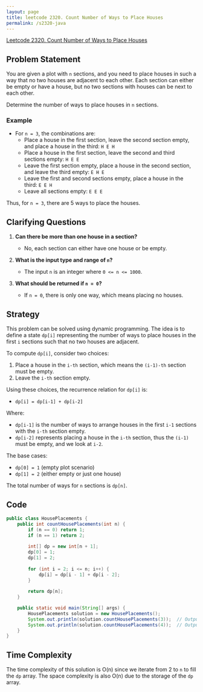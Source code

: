 ```yaml
---
layout: page
title: leetcode 2320. Count Number of Ways to Place Houses
permalink: /s2320-java
---
```

[Leetcode 2320. Count Number of Ways to Place Houses](https://algoadvance.github.io/algoadvance/l2320)
## Problem Statement

You are given a plot with `n` sections, and you need to place houses in such a way that no two houses are adjacent to each other. Each section can either be empty or have a house, but no two sections with houses can be next to each other.

Determine the number of ways to place houses in `n` sections.

### Example
- For `n = 3`, the combinations are:
  - Place a house in the first section, leave the second section empty, and place a house in the third: `H E H`
  - Place a house in the first section, leave the second and third sections empty: `H E E`
  - Leave the first section empty, place a house in the second section, and leave the third empty: `E H E`
  - Leave the first and second sections empty, place a house in the third: `E E H`
  - Leave all sections empty: `E E E`

Thus, for `n = 3`, there are 5 ways to place the houses.

## Clarifying Questions
1. **Can there be more than one house in a section?**
   - No, each section can either have one house or be empty.
   
2. **What is the input type and range of `n`?**
   - The input `n` is an integer where `0 <= n <= 1000`.

3. **What should be returned if `n = 0`?**
   - If `n = 0`, there is only one way, which means placing no houses.

## Strategy
This problem can be solved using dynamic programming. The idea is to define a state `dp[i]` representing the number of ways to place houses in the first `i` sections such that no two houses are adjacent. 

To compute `dp[i]`, consider two choices:
1. Place a house in the `i-th` section, which means the `(i-1)-th` section must be empty.
2. Leave the `i-th` section empty.

Using these choices, the recurrence relation for `dp[i]` is:
- `dp[i] = dp[i-1] + dp[i-2]`

Where:
- `dp[i-1]` is the number of ways to arrange houses in the first `i-1` sections with the `i-th` section empty.
- `dp[i-2]` represents placing a house in the `i-th` section, thus the `(i-1)` must be empty, and we look at `i-2`.

The base cases:
- `dp[0] = 1` (empty plot scenario)
- `dp[1] = 2` (either empty or just one house)

The total number of ways for `n` sections is `dp[n]`.

## Code

```java
public class HousePlacements {
    public int countHousePlacements(int n) {
        if (n == 0) return 1;
        if (n == 1) return 2;
        
        int[] dp = new int[n + 1];
        dp[0] = 1;
        dp[1] = 2;
        
        for (int i = 2; i <= n; i++) {
            dp[i] = dp[i - 1] + dp[i - 2];
        }
        
        return dp[n];
    }

    public static void main(String[] args) {
        HousePlacements solution = new HousePlacements();
        System.out.println(solution.countHousePlacements(3));  // Output: 5
        System.out.println(solution.countHousePlacements(4));  // Output: 8
    }
}
```

## Time Complexity
The time complexity of this solution is O(n) since we iterate from 2 to `n` to fill the `dp` array. The space complexity is also O(n) due to the storage of the `dp` array.